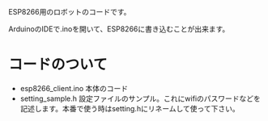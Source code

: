 ESP8266用のロボットのコードです。

ArduinoのIDEで.inoを開いて、ESP8266に書き込むことが出来ます。

# コードのついて
+ esp8266_client.ino 本体のコード
+ setting_sample.h 設定ファイルのサンプル。これにwifiのパスワードなどを記述します。本番で使う時はsetting.hにリネームして使って下さい。
